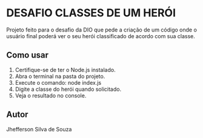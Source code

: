 # DESAFIO CLASSES DE UM HERÓI

Projeto feito para o desafio da DIO que pede a criação de um código onde o usuário final poderá ver o seu herói classificado de acordo com sua classe.

## Como usar

1. Certifique-se de ter o Node.js instalado.
2. Abra o terminal na pasta do projeto.
3. Execute o comando: node index.js
4. Digite a classe do herói quando solicitado.
5. Veja o resultado no console.

## Autor 
Jhefferson Silva de Souza